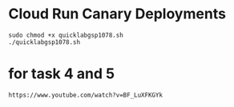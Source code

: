 # Cloud Run Canary Deployments

```
sudo chmod +x quicklabgsp1078.sh 
./quicklabgsp1078.sh
```

# for task 4 and 5 
```
https://www.youtube.com/watch?v=BF_LuXFKGYk   
```
